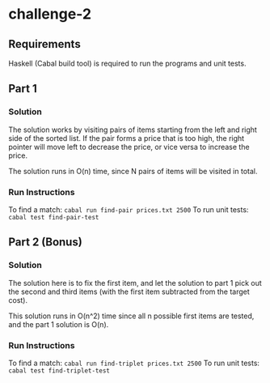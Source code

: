 # challenge-2

## Requirements

Haskell (Cabal build tool) is required to run the programs and unit tests.

## Part 1

### Solution

The solution works by visiting pairs of items starting from the left and right side of the sorted list. If the pair forms a price that is too high, the right pointer will move left to decrease the price, or vice versa to increase the price.

The solution runs in O(n) time, since N pairs of items will be visited in total.

### Run Instructions

To find a match: `cabal run find-pair prices.txt 2500`
To run unit tests: `cabal test find-pair-test`

## Part 2 (Bonus)

### Solution

The solution here is to fix the first item, and let the solution to part 1 pick out the second and third items (with the first item subtracted from the target cost).

This solution runs in O(n^2) time since all n possible first items are tested, and the part 1 solution is O(n).

### Run Instructions

To find a match: `cabal run find-triplet prices.txt 2500`
To run unit tests: `cabal test find-triplet-test`
